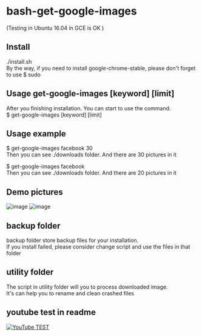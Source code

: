 # bash-get-google-images
(Testing in Ubuntu 16.04 in GCE is OK   )  

## Install
./install.sh   
By the way, if you need to install google-chrome-stable, please don't forget to use  $ sudo   
## Usage get-google-images [keyword] [limit]  
After you finishing installation. You  can start to use the command.  
$ get-google-images [keyword] [limit]    

## Usage example
$ get-google-images facebook 30   
Then you can see ./downloads folder. And there are 30 pictures in it  
  
$ get-google-images facebook  
Then you can see ./downloads folder. And there are 20 pictures in it    

## Demo pictures
![image](https://cdn.jsdelivr.net/gh/milochen0418/github-readme-material@master/bash-get-google-images/picture_1.jpg)
![image](https://cdn.jsdelivr.net/gh/milochen0418/github-readme-material@master/bash-get-google-images/picture_2.jpg)


## backup folder 
backup folder store backup files for your installation.  
If you install failed, please consider change script and use the files in that folder  

## utility folder
The script in utility folder will you to process downloaded image.   
It's can help you to rename and clean crashed files  

## youtube test in readme
[![YouTube TEST](http://img.youtube.com/vi/nX_inqaAzOI/0.jpg)](https://www.youtube.com/watch?v=nX_inqaAzOI&feature=youtu.be&hd=1 "TEST:RMI Fibonacci Java")

